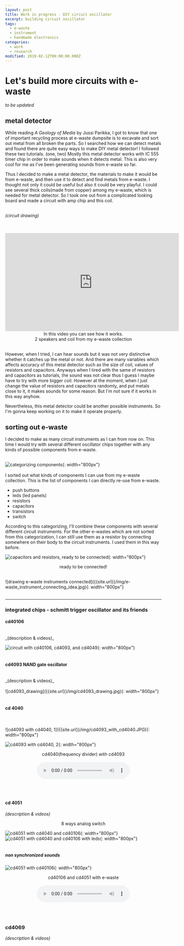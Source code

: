 ```yaml
---
layout: post
title: Work in progress - DIY circuit oscillator
excerpt: building circuit oscillator
tags:
  - e-waste
  - instrument
  - handmade electronics
categories:
  - work
  - research
modified: 2019-02-12T00:00:00.000Z
---
```


# Let's build more circuits with e-waste

_to be updated_

## metal detector

While reading _A Geology of Media_ by Jussi Parikka, I got to know that one of important recycling process at e-waste dumpsite is to excavate and sort out metal from all broken the parts. So I searched how we can detect metals and found there are quite easy ways to make DIY metal detector! I followed these two tutorials. (one, two) Mostly this metal detector works with IC 555 timer chip in order to make sounds when it detects metal. This is also very cool for me as I've been generating sounds from e-waste so far.

Thus I decided to make a metal detector, the materials to make it would be from e-waste, and then use it to detect and find metals from e-waste. I thought not only it could be useful but also it could be very playful. I could see several thick coils(made from copper) among my e-waste, which is needed for metal detector. So I took one out from a complicated looking board and made a circuit with amp chip and this coil.
<br>
<br>

_(circuit drawing)_
<br>
<br>
<br>
<p align="center">
<iframe width="560" height="315" src="https://www.youtube.com/embed/J2WGZsE1m4w" frameborder="0" allow="accelerometer; autoplay; encrypted-media; gyroscope; picture-in-picture" allowfullscreen="">
</iframe>
<br>
In this video you can see how it works.<br>
2 speakers and coil from my e-waste collection
</p>

<br>
However, when I tried, I can hear sounds but it was not very distinctive whether it catches up the metal or not. And there are many variables which affects accuracy of this metal detector such as the size of coil, values of resistors and capacitors. Anyways when I tired with the same of resistors and capacitors as tutorials, the sound was not clear thus I guess I maybe have to try with more bigger coil. However at the moment, when I just change the value of resistors and capacitors randomly, and put metals close to it, it makes sounds for some reason. But I'm not sure if it works in this way anyhow.

Nevertheless, this metal detector could be another possible instruments. So I'm gonna keep working on it to make it operate properly.

## sorting out e-waste

I decided to make as many circuit instruments as I can from now on. This time I would try with several different oscillator chips together with any kinds of possible components from e-waste.
<br>
<br>

![categorizing components]({{site.url}}/img/parts_categorization.gif){: width="800px"}
<br>
<br>
I sorted out what kinds of components I can use from my e-waste collection. This is the list of components I can directly re-use from e-waste.

- push buttons
- leds (led panels)
- resistors
- capacitors
- transistors
- switch

According to this categorizing, I'll combine these components with several different circuit instruments. For the other e-wastes which are not sorted from this categorization, I can still use them as a resistor by connecting somewhere on their body to the circuit instruments. I used them in this way before.
<br>

![capacitors and resistors, ready to be connected]({{site.url}}/img/ready_to_be_connected.jpg){: width="800px"}
<p align="center">
ready to be connected!
</p>
<br>
![drawing e-waste instruments connected]({{site.url}}/img/e-waste_instrument_connecting_idea.jpg){: width="800px"}
<br>
<br>

--------------------------------------------------------------------------------

### integrated chips - schmitt trigger oscillator and its friends

#### cd40106
 <br>
_(description & videos)_

![circuit with cd40106, cd4093, and cd4049]({{site.url}}/img/cd40106_4093_4049.png){: width="800px"}
<br>
<br>

#### cd4093 NAND gate oscillator
<br>
_(description & videos)_
<br>
<br>
![cd4093_drawing]({{site.url}}/img/cd4093_drawing.jpg){: width="800px"}
<br>
<br>

#### cd 4040
<br>
<br>
![cd4093 with cd4040, 1]({{site.url}}/img/cd4093_with_cd4040.JPG){: width="800px"}

![cd4093 with cd4040, 2]({{site.url}}/img/cd4093_with_cd4040_2.jpg){: width="800px"}
<p align="center">
cd4040(frequency divider) with cd4093
<br>
<br>
<audio controls="">
<source src="https://raw.githubusercontent.com/lucid2713/blog/master/audio/cd4093,cd4040.mp3" type="audio/mpeg">
<source src="https://raw.githubusercontent.com/lucid2713/blog/master/audio/cd4093,cd4040.ogg" type="audio/ogg">
    Your browser does not support the audio tag.
</audio>
</p>
<br>
<br>

#### cd 4051<br>
_(description & videos)_

<p align="center">
8 ways analog switch
</p>

![cd4051 with cd4040 and cd40106]({{site.url}}/img/sequencer_cd4051_cd4040_cd40106.JPG){: width="800px"} ![cd4051 with cd4040 and cd40106 with leds]({{site.url}}/img/sequencer_with_leds.JPG){: width="800px"}
<br>
<br>

##### non synchronized sounds

![cd4051 with cd40106]({{site.url}}/img/cd40106,cd4051.JPG){: width="800px"}

<p align="center">
cd40106 and cd4051 with e-waste
<br>
<br>

<audio controls="">
<source src="https://raw.githubusercontent.com/lucid2713/blog/master/audio/cd40106,cd4051.mp3" type="audio/mpeg">
<source src="https://raw.githubusercontent.com/lucid2713/blog/master/audio/cd40106,cd4051.ogg" type="audio/ogg">
    Your browser does not support the audio tag.
</audio>
</p>



<br>
<br>

### cd4069
_(description & videos)_

<br>
<br>
<br>
